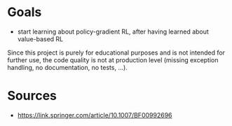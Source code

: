 # Goals
- start learning about policy-gradient RL, after having learned about value-based RL

Since this project is purely for educational purposes and is not intended for further use, the code quality is not at production level (missing exception handling, no documentation, no tests, ...).

# Sources
- https://link.springer.com/article/10.1007/BF00992696